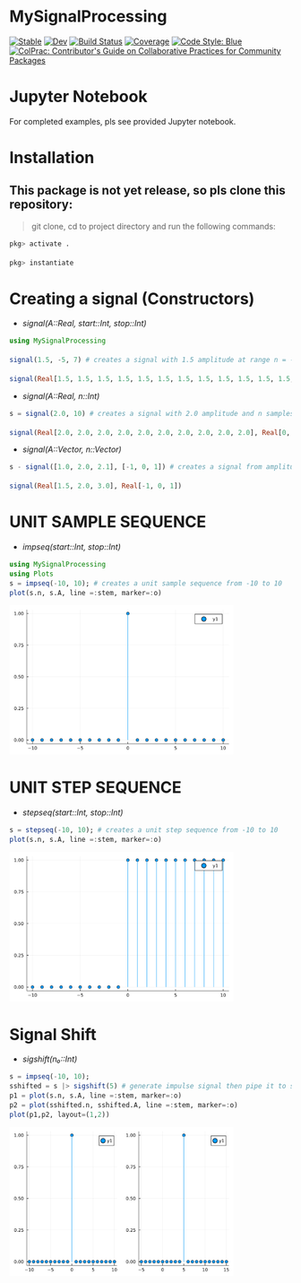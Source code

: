 # MySignalProcessing

[![Stable](https://img.shields.io/badge/docs-stable-blue.svg)](https://gjunqueira-sys.github.io/MySignalProcessing.jl/stable)
[![Dev](https://img.shields.io/badge/docs-dev-blue.svg)](https://gjunqueira-sys.github.io/MySignalProcessing.jl/dev)
[![Build Status](https://github.com/gjunqueira-sys/MySignalProcessing.jl/actions/workflows/CI.yml/badge.svg?branch=master)](https://github.com/gjunqueira-sys/MySignalProcessing.jl/actions/workflows/CI.yml?query=branch%3Amaster)
[![Coverage](https://codecov.io/gh/gjunqueira-sys/MySignalProcessing.jl/branch/master/graph/badge.svg)](https://codecov.io/gh/gjunqueira-sys/MySignalProcessing.jl)
[![Code Style: Blue](https://img.shields.io/badge/code%20style-blue-4495d1.svg)](https://github.com/invenia/BlueStyle)
[![ColPrac: Contributor's Guide on Collaborative Practices for Community Packages](https://img.shields.io/badge/ColPrac-Contributor's%20Guide-blueviolet)](https://github.com/SciML/ColPrac)

# Jupyter Notebook

For completed examples, pls see provided Jupyter notebook.
# Installation

## This package is not yet release, so pls clone this repository:

> git clone, cd to project directory and run the following commands:

```julia
pkg> activate .

pkg> instantiate
```

# Creating a signal (Constructors)

- _signal(A::Real, start::Int, stop::Int)_

```julia
using MySignalProcessing

signal(1.5, -5, 7) # creates a signal with 1.5 amplitude at range n = -5 to 7

signal(Real[1.5, 1.5, 1.5, 1.5, 1.5, 1.5, 1.5, 1.5, 1.5, 1.5, 1.5, 1.5, 1.5], Real[-5, -4, -3, -2, -1, 0, 1, 2, 3, 4, 5, 6, 7])
```

- _signal(A::Real, n::Int)_

```julia
s = signal(2.0, 10) # creates a signal with 2.0 amplitude and n samples starting at n=0

signal(Real[2.0, 2.0, 2.0, 2.0, 2.0, 2.0, 2.0, 2.0, 2.0, 2.0], Real[0, 1, 2, 3, 4, 5, 6, 7, 8, 9])
```

- _signal(A::Vector, n::Vector)_ 

```julia
s - signal([1.0, 2.0, 2.1], [-1, 0, 1]) # creates a signal from amplitude vector and n sample vector

signal(Real[1.5, 2.0, 3.0], Real[-1, 0, 1])
```

# UNIT SAMPLE SEQUENCE

- _impseq(start::Int, stop::Int)_

```julia
using MySignalProcessing
using Plots
s = impseq(-10, 10); # creates a unit sample sequence from -10 to 10
plot(s.n, s.A, line =:stem, marker=:o)

```
<img src="src\impulse.png" alt="Imp. Sequence" width="400"/>


# UNIT STEP SEQUENCE

- _stepseq(start::Int, stop::Int)_

```julia
s = stepseq(-10, 10); # creates a unit step sequence from -10 to 10
plot(s.n, s.A, line =:stem, marker=:o)
```
<img src="src\step.png" alt="Step  Sequence" width="400"/>

# Signal Shift

- _sigshift(n₀::Int)_

```julia
s = impseq(-10, 10);
sshifted = s |> sigshift(5) # generate impulse signal then pipe it to sigshift(5) , to shift it by 5 samples
p1 = plot(s.n, s.A, line =:stem, marker=:o)
p2 = plot(sshifted.n, sshifted.A, line =:stem, marker=:o)
plot(p1,p2, layout=(1,2))
```
<img src="src\impulse_shifted.png" alt="Imp. Shifted" width="400"/>

